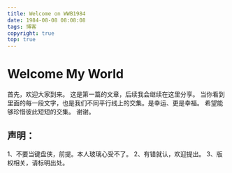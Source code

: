 ```yaml
---
title: Welcome on WWB1984
date: 1984-08-08 08:08:08
tags: 博客
copyright: true
top: true
---
```


# Welcome My World
首先，欢迎大家到来。
这是第一篇的文章，后续我会继续在这里分享。
当你看到里面的每一段文字，也是我们不同平行线上的交集。是幸运、更是幸福。
希望能够珍惜彼此短短的交集。
谢谢。

## 声明：
1、不要当键盘侠，前提。本人玻璃心受不了。
2、有错就认，欢迎提出。
3、版权相关，请标明出处。
